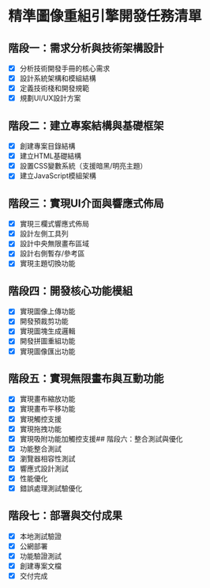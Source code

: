 # 精準圖像重組引擎開發任務清單

## 階段一：需求分析與技術架構設計
- [x] 分析技術開發手冊的核心需求
- [x] 設計系統架構和模組結構
- [x] 定義技術棧和開發規範
- [x] 規劃UI/UX設計方案

## 階段二：建立專案結構與基礎框架
- [x] 創建專案目錄結構
- [x] 建立HTML基礎結構
- [x] 設置CSS變數系統（支援暗黑/明亮主題）
- [x] 建立JavaScript模組架構

## 階段三：實現UI介面與響應式佈局
- [x] 實現三欄式響應式佈局
- [x] 設計左側工具列
- [x] 設計中央無限畫布區域
- [x] 設計右側暫存/參考區
- [x] 實現主題切換功能

## 階段四：開發核心功能模組
- [x] 實現圖像上傳功能
- [x] 開發預裁剪功能
- [x] 實現圖塊生成邏輯
- [x] 開發拼圖重組功能
- [x] 實現圖像匯出功能
## 階段五：實現無限畫布與互動功能
- [x] 實現畫布縮放功能
- [x] 實現畫布平移功能
- [x] 實現觸控支援
- [x] 實現拖拽功能
- [x] 實現吸附功能加觸控支援## 階段六：整合測試與優化
- [x] 功能整合測試
- [x] 瀏覽器相容性測試
- [x] 響應式設計測試
- [x] 性能優化
- [x] 錯誤處理測試驗優化

## 階段七：部署與交付成果
- [x] 本地測試驗證
- [x] 公網部署
- [x] 功能驗證測試
- [x] 創建專案文檔
- [x] 交付完成